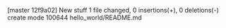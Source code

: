 [master 12f9a02] New stuff
 1 file changed, 0 insertions(+), 0 deletions(-)
 create mode 100644 hello_world/README.md
